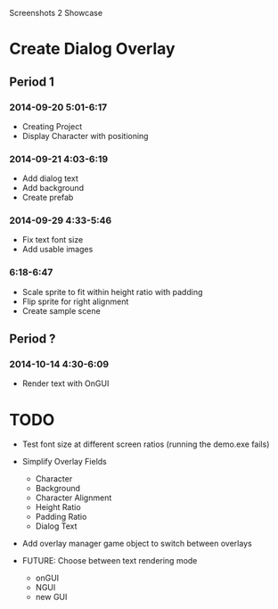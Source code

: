 Screenshots 2 Showcase


# Create Dialog Overlay

## Period 1

### 2014-09-20 5:01-6:17

- Creating Project
- Display Character with positioning
 
### 2014-09-21 4:03-6:19

- Add dialog text
- Add background
- Create prefab

### 2014-09-29 4:33-5:46

- Fix text font size
- Add usable images

### 6:18-6:47

- Scale sprite to fit within height ratio with padding
- Flip sprite for right alignment
- Create sample scene

## Period ?

### 2014-10-14 4:30-6:09

- Render text with OnGUI


# TODO


- Test font size at different screen ratios (running the demo.exe fails)

- Simplify Overlay Fields
	- Character
	- Background
	- Character Alignment
	- Height Ratio
	- Padding Ratio
	- Dialog Text

- Add overlay manager game object to switch between overlays


- FUTURE: Choose between text rendering mode
	- onGUI
	- NGUI
	- new GUI